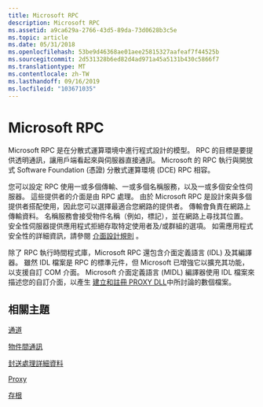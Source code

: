 ```yaml
---
title: Microsoft RPC
description: Microsoft RPC
ms.assetid: a9ca629a-2766-43d5-89da-73d0628b3c5e
ms.topic: article
ms.date: 05/31/2018
ms.openlocfilehash: 53be9d46368ae01aee25815327aafeaf7f44525b
ms.sourcegitcommit: 2d531328b6ed82d4ad971a45a5131b430c5866f7
ms.translationtype: MT
ms.contentlocale: zh-TW
ms.lasthandoff: 09/16/2019
ms.locfileid: "103671035"
---
```

# <a name="microsoft-rpc"></a>Microsoft RPC

Microsoft RPC 是在分散式運算環境中進行程式設計的模型。 RPC 的目標是要提供透明通訊，讓用戶端看起來與伺服器直接通訊。 Microsoft 的 RPC 執行與開放式 Software Foundation (憑證) 分散式運算環境 (DCE) RPC 相容。

您可以設定 RPC 使用一或多個傳輸、一或多個名稱服務，以及一或多個安全性伺服器。 這些提供者的介面是由 RPC 處理。 由於 Microsoft RPC 是設計來與多個提供者搭配使用，因此您可以選擇最適合您網路的提供者。 傳輸會負責在網路上傳輸資料。 名稱服務會接受物件名稱（例如，標記），並在網路上尋找其位置。 安全性伺服器提供應用程式拒絕存取特定使用者及/或群組的選項。 如需應用程式安全性的詳細資訊，請參閱 [介面設計規則](interface-design-rules.md) 。

除了 RPC 執行時間程式庫，Microsoft RPC 還包含介面定義語言 (IDL) 及其編譯器。 雖然 IDL 檔案是 RPC 的標準元件，但 Microsoft 已增強它以擴充其功能，以支援自訂 COM 介面。 Microsoft 介面定義語言 (MIDL) 編譯器使用 IDL 檔案來描述您的自訂介面，以產生 [建立和註冊 PROXY DLL](building-and-registering-a-proxy-dll.md)中所討論的數個檔案。

## <a name="related-topics"></a>相關主題

<dl> <dt>

[通道](channel.md)
</dt> <dt>

[物件間通訊](inter-object-communication.md)
</dt> <dt>

[封送處理詳細資料](marshaling-details.md)
</dt> <dt>

[Proxy](proxy.md)
</dt> <dt>

[存根](stub.md)
</dt> </dl>

 

 





